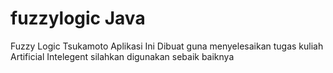 # fuzzylogic Java 
Fuzzy Logic Tsukamoto
Aplikasi Ini Dibuat guna menyelesaikan tugas kuliah Artificial Intelegent
silahkan digunakan sebaik baiknya
